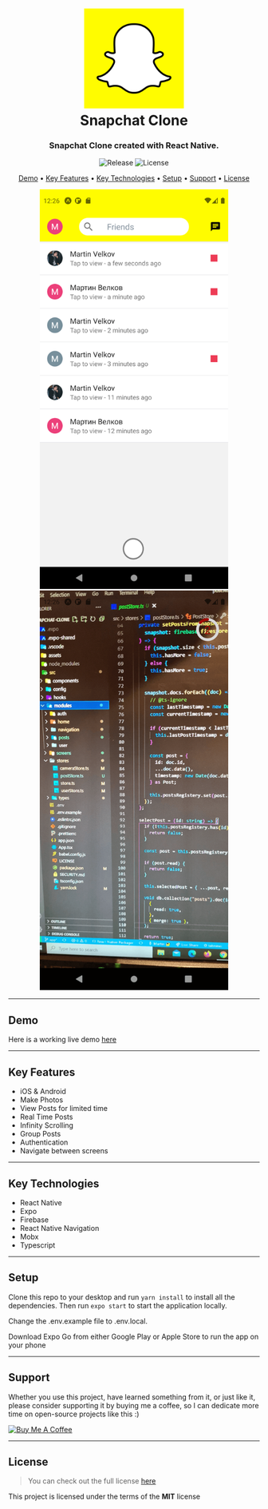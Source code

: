 <h1 align="center">
  <a href="https://expo.dev/@martstech/snapchat-clone">
    <img width="200px" src="https://raw.githubusercontent.com/MartsTech/snapchat-clone/main/assets/meta/icon.png" alt="Snapchat Logo" />
  </a>
  <br />
  Snapchat Clone
  <br />
</h1>

<h3 align="center">
   Snapchat Clone created with React Native.
</h3>

<p align="center">
   <img src="https://img.shields.io/github/v/release/MartsTech/snapchat-clone" alt="Release" />
   <img src="https://img.shields.io/github/license/MartsTech/snapchat-clone" alt="License" />
</p>

<p align="center">
  <a href="#demo">Demo</a> •
  <a href="#key-features">Key Features</a> •
  <a href="#key-technologies">Key Technologies</a> •
  <a href="#setup">Setup</a> •
  <a href="#support">Support</a> •
  <a href="#license">License</a>
</p>

<div align="center">
  <img width="400px" height="800px" style="object-fit: contain" src="https://raw.githubusercontent.com/MartsTech/snapchat-clone/main/assets/screenshots/posts.png" alt="posts" />
  <img width="400px" height="800px" style="object-fit: contain" src="https://raw.githubusercontent.com/MartsTech/snapchat-clone/main/assets/screenshots/post.png" alt="post" />
</div>

---

## Demo

Here is a working live demo [here](https://expo.dev/@martstech/snapchat-clone)

---

## Key Features

- iOS & Android
- Make Photos
- View Posts for limited time
- Real Time Posts
- Infinity Scrolling
- Group Posts
- Authentication
- Navigate between screens

---

## Key Technologies

- React Native
- Expo
- Firebase
- React Native Navigation
- Mobx
- Typescript

---

## Setup

Clone this repo to your desktop and run `yarn install` to install all the dependencies.
Then run `expo start` to start the application locally.

Change the .env.example file to .env.local.

Download Expo Go from either Google Play or Apple Store to run the app on your phone

---

## Support

Whether you use this project, have learned something from it, or just like it, please consider supporting it by buying me a coffee, so I can dedicate more time on open-source projects like this :)

<a href="https://www.buymeacoffee.com/martstech" target="_blank">
  <img src="https://cdn.buymeacoffee.com/buttons/v2/default-yellow.png" alt="Buy Me A Coffee" height="60px" width="217px" />
</a>

---

## License

> You can check out the full license [here](https://github.com/MartsTech/snapchat-clone/blob/main/LICENSE)

This project is licensed under the terms of the **MIT** license
